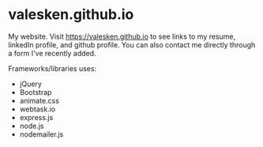 # valesken.github.io

My website. Visit https://valesken.github.io to see links to my resume, linkedIn profile, and github profile. You can also contact me directly through a form I've recently added.

Frameworks/libraries uses:
- jQuery
- Bootstrap
- animate.css
- webtask.io
- express.js
- node.js
- nodemailer.js
